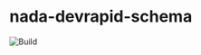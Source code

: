 # nada-devrapid-schema
![Build](https://github.com/navikt/nada-devrapid-schema/workflows/Build/badge.svg)
